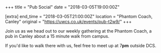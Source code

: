 +++
title = "Pub Social"
date = "2018-03-05T19:00:00Z"

[extra]
end_time = "2018-03-05T21:00:00Z"
location = "Phantom Coach, Canley"
original = "https://uwcs.co.uk/events/pub-t2w9/"
+++

Join us as we head out to our weekly gathering at the Phantom Coach, a pub in Canley about a 15 minute walk from campus.

  

If you'd like to walk there with us, feel free to meet up at 7**pm** outside DCS.

